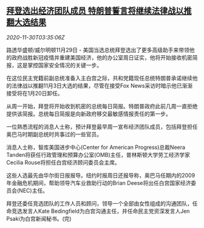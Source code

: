 <!--1606710203000-->
[拜登选出经济团队成员 特朗普誓言将继续法律战以推翻大选结果](https://cn.reuters.com/article/biden-economic-team-1129-sun-idCNKBS28A0A3)
------

<div><i>2020-11-30T03:35:06Z</i></div><p>路透华盛顿/威尔明顿11月29日 - 美国当选总统拜登选出了更多高级助手来带领他的政府战胜新冠疫情并重建美国经济，他的办公室周日证实，他将开始接收机密简报，这是掌控国家安全情况的关键一步。</p><p>在这位民主党籍前副总统准备入主白宫之际，共和党籍现任总统特朗普承诺继续他的法律战以推翻11月3日大选的结果，尽管在接受Fox News采访时暗示他已渐渐接受将在1月20日卸任。</p><p>从周一开始，拜登将开始收到机密的总统每日简报。特朗普政府此前几周一直拒绝提供该简报。总统每日简报是向新政府移交最敏感情报责任的第一步。</p><p>一位熟悉流程的消息人士称，预计拜登最早周一宣布经济团队成员，包括拜登担任奥巴马时期副总统时共事过的一些官员。</p><p>消息人士称，智库美国进步中心(Center for American Progress)总裁Neera Tanden将获任行政管理和预算办公室(OMB)主任，普林斯顿大学劳工经济学家Cecilia Rouse将担任白宫经济顾问委员会主席。</p><p>这些人选最先由华尔街日报报导。纽约时报周日还报导称，奥巴马任期内的2009年金融危机期间，帮助领导汽车业救助行动的Brian Deese将出任白宫国家经济委员会(NEC)主任。</p><p>拜登还委任竞选团队的工作人员和顾问，领导一个全部由女性组成的沟通团队，任命竞选发言人Kate Bedingfield为白宫沟通主任，并任命民主党资深发言人Jen Psaki为白宫新闻秘书。(完)</p>
